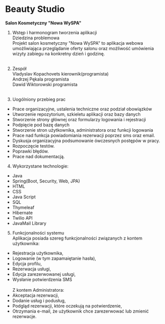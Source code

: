 # Beauty Studio
<b>Salon Kosmetyczny "Nowa WySPA"</b>

1. Wstęp i harmonogram tworzenia aplikacji<br>
 Dziedzina problemowa<br>
 Projekt salon kosmetyczny "Nowa WySPA" to aplikacja webowa umożliwiająca przeglądanie oferty salonu
  oraz możliwość umówienia wizyty zabiegu na konkretny dzień i godzinę.<br><br>
  
2. Zespół <br>
  Vladyslav Kopachovets kierownik(programista)<br>
  Andrzej Pękala programista <br>
  Dawid Wiktorowski programista <br><br>
  
3. Uogólniony przebieg prac
  - Prace organizacyjne, ustalenia techniczne oraz podział obowiązków<br>
  - Utworzenie repozytorium, szkieletu aplikacji oraz bazy danych<br>
  - Stworzenie strony głównej oraz formularzy logowania i rejestracji<br>
  - Podpięcie pod bazę danych
  - Stworzenie stron użytkownika, administratora oraz funkcji logowania
  - Prace nad funkcja powiadomiania rezerwacji poprzez sms oraz email.
  - Dyskusja organizacyjna podsumowanie ówczesnych postępów w pracy.
  - Rozpoczęcie testów.
  - Poprawki błędów.
  - Prace nad dokumentacją.<br>
  
 4. Wykorzystane technologie:
  - Java
  - Spring(Boot, Security, Web, JPA)
  - HTML
  - CSS
  - Java Script
  - SQL
  - Thymeleaf
  - Hibernate
  - Twilio API
  - JavaMail Library<br>
  
5. Funkcjonalności systemu<br>
  Aplikacja posiada szereg funkcjonalności związanych z kontem użytkownika:
  - Rejestracja użytkownika,
  - Logowanie (w tym zapamaiętanie hasła),
  - Edycja profilu,
  - Rezerwacja usługi,
  - Edycja zarezerwowanej usługi,
  - Wysłanie potwierdzenia SMS<br><br>
  Z kontem Administratora:
  - Akceptacja rezerwacji,
  - Dodanie usług i podusług,
  - Podgląd rezerwacji, które  oczekują na potwierdzenie,
  - Otrzymania e-mail, że użytkownik  chce zarezerwować lub zmienić rezerwacje.
  

